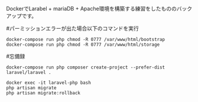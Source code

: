 DockerでLarabel + mariaDB + Apache環境を構築する練習をしたもののバックアップです。

#パーミッションエラーが出た場合以下のコマンドを実行  
```
docker-compose run php chmod -R 0777 /var/www/html/bootstrap  
docker-compose run php chmod -R 0777 /var/www/html/storage  
```

#忘備録  
```
docker-compose run php composer create-project --prefer-dist laravel/laravel .  
```

```
docker exec -it laravel-php bash  
php artisan migrate  
php artisan migrate:rollback
```
